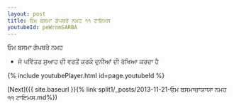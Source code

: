 ```yaml
---
layout: post
title: ਓਮ ਬਸਮਾ ਗੋਪਥਰੇ ਨਮਹ ੧੧ ਟਾਇਮਸ
youtubeId: peWrnmSARBA
---
```

 
 
 ਓਮ ਬਸਮਾ ਗੋਪਥਰੇ ਨਮਹ  
 
 -  ਜੋ ਪਵਿੱਤਰ ਸੁਆਹ ਦੀ ਵਰਤੋਂ ਕਰਕੇ ਦੁਨੀਆਂ ਦੀ ਰੱਖਿਆ ਕਰਦਾ ਹੈ 
 
  
 
  
 
 
 
 
 
 


{% include youtubePlayer.html id=page.youtubeId %}
 
[Next]({{ site.baseurl }}{% link  split1/_posts/2013-11-21-ਓਮ ਬਸਮਾਚਾਯਾਯਾ ਨਮਹ ੧੧ ਟਾਇਮਸ.md%})
 
